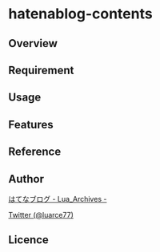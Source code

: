 # hatenablog-contents

## Overview

## Requirement

## Usage

## Features

## Reference

## Author

[はてなブログ - Lua_Archives -](https://luarce.hatenablog.com/archive)

[Twitter (@luarce77)](https://twitter.com/luarce77)

## Licence

